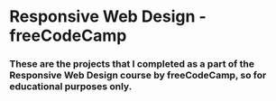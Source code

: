 # Responsive Web Design - freeCodeCamp
### These are the projects that I completed as a part of the Responsive Web Design course by freeCodeCamp, so for educational purposes only. 

